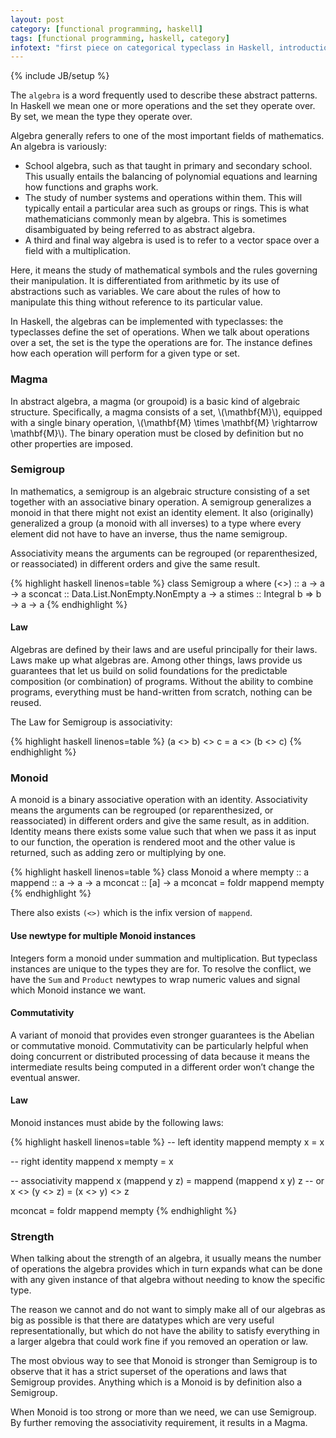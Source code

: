 ```yaml
---
layout: post
category: [functional programming, haskell]
tags: [functional programming, haskell, category]
infotext: "first piece on categorical typeclass in Haskell, introduction to Magma, Semigroup, and Monoid in Haskell."
---
```

{% include JB/setup %}

<script type="text/javascript" src="http://cdn.mathjax.org/mathjax/latest/MathJax.js?config=TeX-AMS-MML_HTMLorMML"></script>

The `algebra` is a word frequently used to describe these abstract patterns. In 
Haskell we mean one or more operations and the set they operate over. By set, we 
mean the type they operate over.

Algebra generally refers to one of the most important fields of mathematics. An 
algebra is variously:

- School algebra, such as that taught in primary and secondary school. This usually 
entails the balancing of polynomial equations and learning how functions and graphs 
work.
- The study of number systems and operations within them. This will typically entail 
a particular area such as groups or rings. This is what mathematicians commonly mean 
by algebra. This is sometimes disambiguated by being referred to as abstract algebra.
- A third and final way algebra is used is to refer to a vector space over a field with 
a multiplication.

Here, it means the study of mathematical symbols and the rules governing their 
manipulation. It is differentiated from arithmetic by its use of abstractions such as 
variables. We care about the rules of how to manipulate this thing without reference to 
its particular value.

In Haskell, the algebras can be implemented with typeclasses: the typeclasses define the 
set of operations. When we talk about operations over a set, the set is the type the 
operations are for. The instance defines how each operation will perform for a given type 
or set.

### Magma

In abstract algebra, a magma (or groupoid) is a basic kind of algebraic structure. 
Specifically, a magma consists of a set, \\(\mathbf{M}\\), equipped with a single binary 
operation, \\(\mathbf{M} \times \mathbf{M} \rightarrow \mathbf{M}\\). The binary operation 
must be closed by definition but no other properties are imposed.

### Semigroup

In mathematics, a semigroup is an algebraic structure consisting of a set together with an 
associative binary operation. A semigroup generalizes a monoid in that there might not exist 
an identity element. It also (originally) generalized a group (a monoid with all inverses) to 
a type where every element did not have to have an inverse, thus the name semigroup.

Associativity means the arguments can be regrouped (or reparenthesized, or reassociated) in 
different orders and give the same result.

{% highlight haskell linenos=table %}
class Semigroup a where
  (<>) :: a -> a -> a
  sconcat :: Data.List.NonEmpty.NonEmpty a -> a
  stimes :: Integral b => b -> a -> a
{% endhighlight %}

#### Law

Algebras are defined by their laws and are useful principally for their laws. Laws make up 
what algebras are. Among other things, laws provide us guarantees that let us build on 
solid foundations for the predictable composition (or combination) of programs. Without 
the ability to combine programs, everything must be hand-written from scratch, nothing 
can be reused.

The Law for Semigroup is associativity:

{% highlight haskell linenos=table %}
(a <> b) <> c = a <> (b <> c)
{% endhighlight %}

### Monoid

A monoid is a binary associative operation with an identity. Associativity means the arguments 
can be regrouped (or reparenthesized, or reassociated) in different orders and give the same 
result, as in addition. Identity means there exists some value such that when we pass it as 
input to our function, the operation is rendered moot and the other value is returned, such as 
adding zero or multiplying by one.

{% highlight haskell linenos=table %}
class Monoid a where
  mempty :: a
  mappend :: a -> a -> a
  mconcat :: [a] -> a
  mconcat = foldr mappend mempty
{% endhighlight %}

There also exists `(<>)` which is the infix version of `mappend`.

#### Use newtype for multiple Monoid instances

Integers form a monoid under summation and multiplication. But typeclass instances are unique 
to the types they are for. To resolve the conflict, we have the `Sum` and `Product` newtypes 
to wrap numeric values and signal which Monoid instance we want.

#### Commutativity

A variant of monoid that provides even stronger guarantees is the Abelian or commutative 
monoid. Commutativity can be particularly helpful when doing concurrent or distributed 
processing of data because it means the intermediate results being computed in a different 
order won’t change the eventual answer.

#### Law

Monoid instances must abide by the following laws:

{% highlight haskell linenos=table %}
-- left identity
mappend mempty x = x

-- right identity
mappend x mempty = x

-- associativity
mappend x (mappend y z) = mappend (mappend x y) z
-- or
x <> (y <> z) = (x <> y) <> z

mconcat = foldr mappend mempty
{% endhighlight %}

### Strength

When talking about the strength of an algebra, it usually means the number of 
operations the algebra provides which in turn expands what can be done with any 
given instance of that algebra without needing to know the specific type.

The reason we cannot and do not want to simply make all of our algebras as big as 
possible is that there are datatypes which are very useful representationally, but 
which do not have the ability to satisfy everything in a larger algebra that could 
work fine if you removed an operation or law.

The most obvious way to see that Monoid is stronger than Semigroup is to observe 
that it has a strict superset of the operations and laws that Semigroup provides. 
Anything which is a Monoid is by definition also a Semigroup.

When Monoid is too strong or more than we need, we can use Semigroup. By further 
removing the associativity requirement, it results in a Magma.
